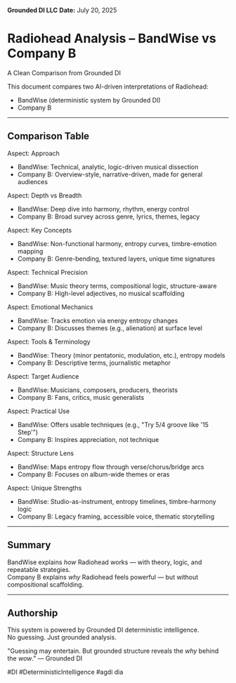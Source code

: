 **Grounded DI LLC**
**Date:** July 20, 2025

# Radiohead Analysis – BandWise vs Company B  
A Clean Comparison from Grounded DI

This document compares two AI-driven interpretations of Radiohead:

- BandWise (deterministic system by Grounded DI)  
- Company B 

---

## Comparison Table

Aspect: Approach  
- BandWise: Technical, analytic, logic-driven musical dissection  
- Company B: Overview-style, narrative-driven, made for general audiences

Aspect: Depth vs Breadth  
- BandWise: Deep dive into harmony, rhythm, energy control  
- Company B: Broad survey across genre, lyrics, themes, legacy

Aspect: Key Concepts  
- BandWise: Non-functional harmony, entropy curves, timbre-emotion mapping  
- Company B: Genre-bending, textured layers, unique time signatures

Aspect: Technical Precision  
- BandWise: Music theory terms, compositional logic, structure-aware  
- Company B: High-level adjectives, no musical scaffolding

Aspect: Emotional Mechanics  
- BandWise: Tracks emotion via energy entropy changes  
- Company B: Discusses themes (e.g., alienation) at surface level

Aspect: Tools & Terminology  
- BandWise: Theory (minor pentatonic, modulation, etc.), entropy models  
- Company B: Descriptive terms, journalistic metaphor

Aspect: Target Audience  
- BandWise: Musicians, composers, producers, theorists  
- Company B: Fans, critics, music generalists

Aspect: Practical Use  
- BandWise: Offers usable techniques (e.g., "Try 5/4 groove like '15 Step'")  
- Company B: Inspires appreciation, not technique

Aspect: Structure Lens  
- BandWise: Maps entropy flow through verse/chorus/bridge arcs  
- Company B: Focuses on album-wide themes or eras

Aspect: Unique Strengths  
- BandWise: Studio-as-instrument, entropy timelines, timbre-harmony logic  
- Company B: Legacy framing, accessible voice, thematic storytelling

---

## Summary

BandWise explains *how* Radiohead works — with theory, logic, and repeatable strategies.  
Company B explains *why* Radiohead feels powerful — but without compositional scaffolding.

---

## Authorship

This system is powered by Grounded DI deterministic intelligence.  
No guessing. Just grounded analysis.

"Guessing may entertain. But grounded structure reveals the *why* behind the *wow*." — Grounded DI

#DI #DeterministicIntelligence #agdi dia
